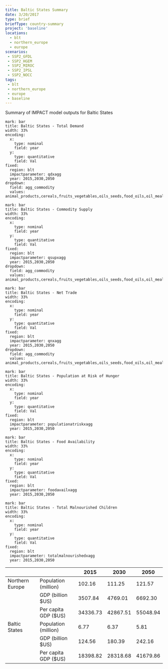 ```yaml
---
title: Baltic States Summary
date: 3/20/2017
type: brief
briefType: country-summary
project: 'baseline'
locations:
  - blt
  - northern_europe
  - europe
scenarios:
 - SSP2_GFDL
 - SSP2_HGEM
 - SSP2_MIROC
 - SSP2_IPSL
 - SSP2_NOCC
tags:
 - blt
 - northern_europe
 - europe
 - baseline
---
```

Summary of IMPACT model outputs for Baltic States

```chart
mark: bar
title: Baltic States - Total Demand
width: 33%
encoding:
  x:
    type: nominal
    field: year
  y:
    type: quantitative
    field: Val
fixed:
  region: blt
  impactparameter: qdxagg
  year: 2015,2030,2050
dropdown:
  field: agg_commodity
  values: animal_products,cereals,fruits_vegetables,oils_seeds,food_oils,oil_meals,other,pulses,roots_tubers,sugar
```

```chart
mark: bar
title: Baltic States - Commodity Supply
width: 33%
encoding:
  x:
    type: nominal
    field: year
  y:
    type: quantitative
    field: Val
fixed:
  region: blt
  impactparameter: qsupxagg
  year: 2015,2030,2050
dropdown:
  field: agg_commodity
  values: animal_products,cereals,fruits_vegetables,oils_seeds,food_oils,oil_meals,other,pulses,roots_tubers,sugar
```

```chart
mark: bar
title: Baltic States - Net Trade
width: 33%
encoding:
  x:
    type: nominal
    field: year
  y:
    type: quantitative
    field: Val
fixed:
  region: blt
  impactparameter: qnxagg
  year: 2015,2030,2050
dropdown:
  field: agg_commodity
  values: animal_products,cereals,fruits_vegetables,oils_seeds,food_oils,oil_meals,other,pulses,roots_tubers,sugar
```

```chart
mark: bar
title: Baltic States - Population at Risk of Hunger
width: 33%
encoding:
  x:
    type: nominal
    field: year
  y:
    type: quantitative
    field: Val
fixed:
  region: blt
  impactparameter: populationatriskxagg
  year: 2015,2030,2050
```

```chart
mark: bar
title: Baltic States - Food Availability
width: 33%
encoding:
  x:
    type: nominal
    field: year
  y:
    type: quantitative
    field: Val
fixed:
  region: blt
  impactparameter: foodavailxagg
  year: 2015,2030,2050
```

```chart
mark: bar
title: Baltic States - Total Malnourished Children
width: 33%
encoding:
  x:
    type: nominal
    field: year
  y:
    type: quantitative
    field: Val
fixed:
  region: blt
  impactparameter: totalmalnourishedxagg
  year: 2015,2030,2050
```

|   |   | 2015 | 2030 | 2050 |
|---|---|---|---|---|
| Northern Europe | Population (million) | 102.16 | 111.25 | 121.57 |
|  | GDP (billion $US) | 3507.84 | 4769.01 | 6692.30 |
|  | Per capita GDP ($US) | 34336.73 | 42867.51 | 55048.94 |
| Baltic States | Population (million) | 6.77 | 6.37 | 5.81 |
|  | GDP (billion $US) | 124.56 | 180.39 | 242.16 |
|  | Per capita GDP ($US) | 18398.82| 28318.68| 41679.86|